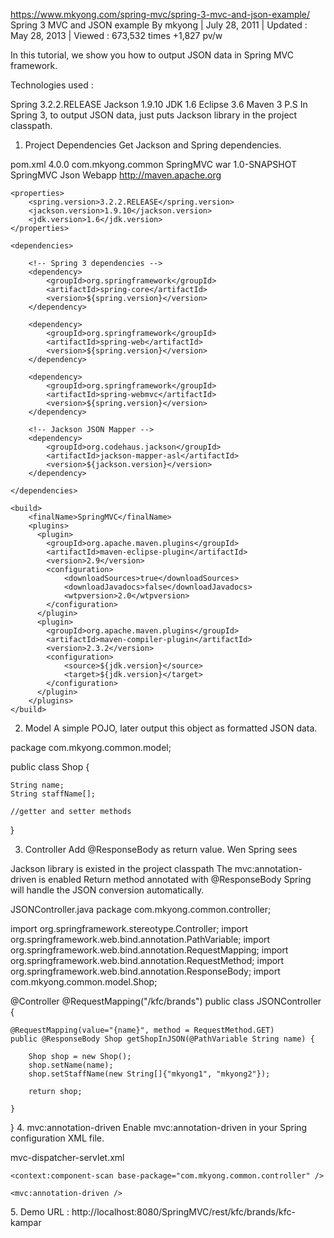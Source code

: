 https://www.mkyong.com/spring-mvc/spring-3-mvc-and-json-example/
Spring 3 MVC and JSON example
By mkyong | July 28, 2011 | Updated : May 28, 2013 | Viewed : 673,532 times +1,827 pv/w

In this tutorial, we show you how to output JSON data in Spring MVC framework.

Technologies used :

Spring 3.2.2.RELEASE
Jackson 1.9.10
JDK 1.6
Eclipse 3.6
Maven 3
P.S In Spring 3, to output JSON data, just puts Jackson library in the project classpath.

1. Project Dependencies
Get Jackson and Spring dependencies.

pom.xml
<project xmlns="http://maven.apache.org/POM/4.0.0"
        xmlns:xsi="http://www.w3.org/2001/XMLSchema-instance"
	xsi:schemaLocation="http://maven.apache.org/POM/4.0.0
        http://maven.apache.org/maven-v4_0_0.xsd">
	<modelVersion>4.0.0</modelVersion>
	<groupId>com.mkyong.common</groupId>
	<artifactId>SpringMVC</artifactId>
	<packaging>war</packaging>
	<version>1.0-SNAPSHOT</version>
	<name>SpringMVC Json Webapp</name>
	<url>http://maven.apache.org</url>

	<properties>
		<spring.version>3.2.2.RELEASE</spring.version>
		<jackson.version>1.9.10</jackson.version>
		<jdk.version>1.6</jdk.version>
	</properties>

	<dependencies>

		<!-- Spring 3 dependencies -->
		<dependency>
			<groupId>org.springframework</groupId>
			<artifactId>spring-core</artifactId>
			<version>${spring.version}</version>
		</dependency>

		<dependency>
			<groupId>org.springframework</groupId>
			<artifactId>spring-web</artifactId>
			<version>${spring.version}</version>
		</dependency>

		<dependency>
			<groupId>org.springframework</groupId>
			<artifactId>spring-webmvc</artifactId>
			<version>${spring.version}</version>
		</dependency>

		<!-- Jackson JSON Mapper -->
		<dependency>
			<groupId>org.codehaus.jackson</groupId>
			<artifactId>jackson-mapper-asl</artifactId>
			<version>${jackson.version}</version>
		</dependency>

	</dependencies>

	<build>
		<finalName>SpringMVC</finalName>
		<plugins>
		  <plugin>
			<groupId>org.apache.maven.plugins</groupId>
			<artifactId>maven-eclipse-plugin</artifactId>
			<version>2.9</version>
			<configuration>
				<downloadSources>true</downloadSources>
				<downloadJavadocs>false</downloadJavadocs>
				<wtpversion>2.0</wtpversion>
			</configuration>
		  </plugin>
		  <plugin>
			<groupId>org.apache.maven.plugins</groupId>
			<artifactId>maven-compiler-plugin</artifactId>
			<version>2.3.2</version>
			<configuration>
				<source>${jdk.version}</source>
				<target>${jdk.version}</target>
			</configuration>
		  </plugin>
		</plugins>
	</build>

</project>

 
2. Model
A simple POJO, later output this object as formatted JSON data.

package com.mkyong.common.model;

public class Shop {

	String name;
	String staffName[];

	//getter and setter methods

}

 
3. Controller
Add @ResponseBody as return value. Wen Spring sees

Jackson library is existed in the project classpath
The mvc:annotation-driven is enabled
Return method annotated with @ResponseBody
Spring will handle the JSON conversion automatically.

JSONController.java
package com.mkyong.common.controller;

import org.springframework.stereotype.Controller;
import org.springframework.web.bind.annotation.PathVariable;
import org.springframework.web.bind.annotation.RequestMapping;
import org.springframework.web.bind.annotation.RequestMethod;
import org.springframework.web.bind.annotation.ResponseBody;
import com.mkyong.common.model.Shop;

@Controller
@RequestMapping("/kfc/brands")
public class JSONController {

	@RequestMapping(value="{name}", method = RequestMethod.GET)
	public @ResponseBody Shop getShopInJSON(@PathVariable String name) {

		Shop shop = new Shop();
		shop.setName(name);
		shop.setStaffName(new String[]{"mkyong1", "mkyong2"});

		return shop;

	}

}
4. mvc:annotation-driven
Enable mvc:annotation-driven in your Spring configuration XML file.

mvc-dispatcher-servlet.xml
<beans xmlns="http://www.springframework.org/schema/beans"
	xmlns:context="http://www.springframework.org/schema/context"
	xmlns:mvc="http://www.springframework.org/schema/mvc"
	xmlns:xsi="http://www.w3.org/2001/XMLSchema-instance"
	xsi:schemaLocation="
        http://www.springframework.org/schema/beans
        http://www.springframework.org/schema/beans/spring-beans-3.0.xsd
        http://www.springframework.org/schema/context
        http://www.springframework.org/schema/context/spring-context-3.0.xsd
        http://www.springframework.org/schema/mvc
        http://www.springframework.org/schema/mvc/spring-mvc-3.0.xsd">

	<context:component-scan base-package="com.mkyong.common.controller" />

	<mvc:annotation-driven />

</beans>
5. Demo
URL : http://localhost:8080/SpringMVC/rest/kfc/brands/kfc-kampar

